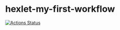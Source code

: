 # hexlet-my-first-workflow
[![Actions Status](https://github.com/Antony11659/hexlet-my-first-workflow/workflows/hello-world/badge.svg)](https://github.com/Antony11659/hexlet-my-first-workflow/actions)
